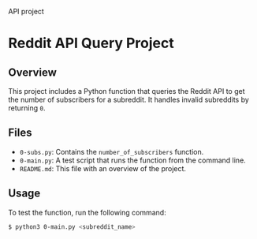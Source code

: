 API project
# Reddit API Query Project

## Overview

This project includes a Python function that queries the Reddit API to get the number of subscribers for a subreddit. It handles invalid subreddits by returning `0`.

## Files

- `0-subs.py`: Contains the `number_of_subscribers` function.
- `0-main.py`: A test script that runs the function from the command line.
- `README.md`: This file with an overview of the project.

## Usage

To test the function, run the following command:

```bash
$ python3 0-main.py <subreddit_name>

